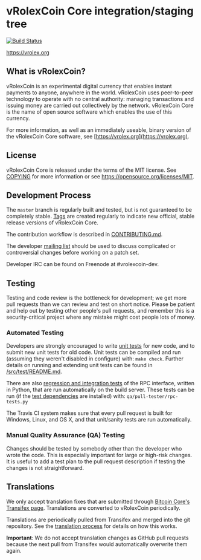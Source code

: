 vRolexCoin Core integration/staging tree
=====================================

[![Build Status](https://travis-ci.org/vrolexcoin-project/vrolexcoin.svg?branch=master)](https://travis-ci.org/vrolexcoin-project/vrolexcoin)

https://vrolex.org

What is vRolexCoin?
----------------

vRolexCoin is an experimental digital currency that enables instant payments to
anyone, anywhere in the world. vRolexCoin uses peer-to-peer technology to operate
with no central authority: managing transactions and issuing money are carried
out collectively by the network. vRolexCoin Core is the name of open source
software which enables the use of this currency.

For more information, as well as an immediately useable, binary version of
the vRolexCoin Core software, see [https://vrolex.org](https://vrolex.org).

License
-------

vRolexCoin Core is released under the terms of the MIT license. See [COPYING](COPYING) for more
information or see https://opensource.org/licenses/MIT.

Development Process
-------------------

The `master` branch is regularly built and tested, but is not guaranteed to be
completely stable. [Tags](https://github.com/vrolexcoin-project/vrolexcoin/tags) are created
regularly to indicate new official, stable release versions of vRolexCoin Core.

The contribution workflow is described in [CONTRIBUTING.md](CONTRIBUTING.md).

The developer [mailing list](https://groups.google.com/forum/#!forum/vrolexcoin-dev)
should be used to discuss complicated or controversial changes before working
on a patch set.

Developer IRC can be found on Freenode at #vrolexcoin-dev.

Testing
-------

Testing and code review is the bottleneck for development; we get more pull
requests than we can review and test on short notice. Please be patient and help out by testing
other people's pull requests, and remember this is a security-critical project where any mistake might cost people
lots of money.

### Automated Testing

Developers are strongly encouraged to write [unit tests](src/test/README.md) for new code, and to
submit new unit tests for old code. Unit tests can be compiled and run
(assuming they weren't disabled in configure) with: `make check`. Further details on running
and extending unit tests can be found in [/src/test/README.md](/src/test/README.md).

There are also [regression and integration tests](/qa) of the RPC interface, written
in Python, that are run automatically on the build server.
These tests can be run (if the [test dependencies](/qa) are installed) with: `qa/pull-tester/rpc-tests.py`

The Travis CI system makes sure that every pull request is built for Windows, Linux, and OS X, and that unit/sanity tests are run automatically.

### Manual Quality Assurance (QA) Testing

Changes should be tested by somebody other than the developer who wrote the
code. This is especially important for large or high-risk changes. It is useful
to add a test plan to the pull request description if testing the changes is
not straightforward.

Translations
------------

We only accept translation fixes that are submitted through [Bitcoin Core's Transifex page](https://www.transifex.com/projects/p/bitcoin/).
Translations are converted to vRolexCoin periodically.

Translations are periodically pulled from Transifex and merged into the git repository. See the
[translation process](doc/translation_process.md) for details on how this works.

**Important**: We do not accept translation changes as GitHub pull requests because the next
pull from Transifex would automatically overwrite them again.
